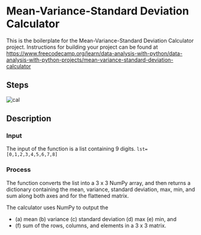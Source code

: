 # Mean-Variance-Standard Deviation Calculator

This is the boilerplate for the Mean-Variance-Standard Deviation Calculator project. 
Instructions for building your project can be found at https://www.freecodecamp.org/learn/data-analysis-with-python/data-analysis-with-python-projects/mean-variance-standard-deviation-calculator

## Steps

![cal](https://user-images.githubusercontent.com/7541585/209807233-f4e6b5ea-bdd8-4915-aa8f-367eede95dab.jpg)

## Description

### Input

The input of the function is a list containing 9 digits. `lst=[0,1,2,3,4,5,6,7,8]`

### Process

The function converts the list into a 3 x 3 NumPy array, and then returns a dictionary containing the mean, variance, standard deviation, max, min, and sum along both axes and for the flattened matrix.

The calculator uses NumPy to output the 

- (a) mean (b) variance (c) standard deviation (d) max (e) min, and 
- (f) sum of the rows, columns, and elements in a 3 x 3 matrix.

